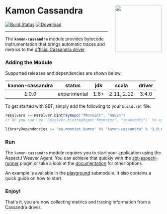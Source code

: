 # Kamon Cassandra <img align="right" src="https://rawgit.com/kamon-io/Kamon/master/kamon-logo.svg" height="150px" style="padding-left: 20px"/> 
[![Build Status](https://travis-ci.org/fmonniot/kamon-cassandra.svg?branch=master)](https://travis-ci.org/fmonniot/kamon-cassandra)
[ ![Download](https://api.bintray.com/packages/fmonniot/maven/kamon-cassandra/images/download.svg) ](https://bintray.com/fmonniot/maven/kamon-cassandra/_latestVersion)

--------------------


The **`kamon-cassandra`** module provides bytecode instrumentation that brings automatic traces and metrics to the [official Cassandra driver].

### Adding the Module

Supported releases and dependencies are shown below.

| kamon-cassandra  | status       | jdk  | scala      | driver |
|:----------------:|:------------:|:----:|:----------:|:------:|
| 1.0.0            | experimental | 1.8+ | 2.11, 2.12 | 3.4.0  |


To get started with SBT, simply add the following to your `build.sbt` file:

```scala
resolvers += Resolver.bintrayRepo("fmonniot", "maven")
// Or you can use `Resolver.bintrayRepo("fmonniot", "snapshots")` to use the snapshots versions

libraryDependencies += "eu.monniot.kamon" %% "kamon-cassandra" % "1.0.0"
```

### Run

The `kamon-cassandra` module requires you to start your application using the AspectJ Weaver Agent.
You can achieve that quickly with the [sbt-aspectj-runner] plugin or take a look at the [documentation] for other options.

An example is available in the [playground] submodule. It also contains a quick guide on how to start.

### Enjoy!

That's it, you are now collecting metrics and tracing information from a Cassandra driver.


[official Cassandra driver]: https://github.com/datastax/java-driver
[sbt-aspectj-runner]: https://github.com/kamon-io/sbt-aspectj-runner
[documentation]: http://kamon.io/documentation/1.x/recipes/adding-the-aspectj-weaver/
[playground]: https://github.com/fmonniot/kamon-cassandra/tree/master/playground
